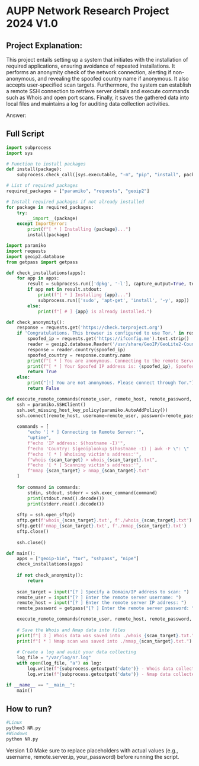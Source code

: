 # AUPP Network Research Project 2024 V1.0

## Project Explanation:

This project entails setting up a system that initiates with the installation of required applications, ensuring avoidance of repeated installations. It performs an anonymity check of the network connection, alerting if non-anonymous, and revealing the spoofed country name if anonymous. It also accepts user-specified scan targets. Furthermore, the system can establish a remote SSH connection to retrieve server details and execute commands such as Whois and open port scans. Finally, it saves the gathered data into local files and maintains a log for auditing data collection activities.

Answer: 



## Full Script
```python
import subprocess
import sys

# Function to install packages
def install(package):
    subprocess.check_call([sys.executable, "-m", "pip", "install", package])

# List of required packages
required_packages = ["paramiko", "requests", "geoip2"]

# Install required packages if not already installed
for package in required_packages:
    try:
        __import__(package)
    except ImportError:
        print(f"[ * ] Installing {package}...")
        install(package)

import paramiko
import requests
import geoip2.database
from getpass import getpass

def check_installations(apps):
    for app in apps:
        result = subprocess.run(['dpkg', '-l'], capture_output=True, text=True)
        if app not in result.stdout:
            print(f"[ * ] Installing {app}...")
            subprocess.run(['sudo', 'apt-get', 'install', '-y', app])
        else:
            print(f"[ # ] {app} is already installed.")

def check_anonymity():
    response = requests.get('https://check.torproject.org')
    if 'Congratulations. This browser is configured to use Tor.' in response.text:
        spoofed_ip = requests.get('https://ifconfig.me').text.strip()
        reader = geoip2.database.Reader('/usr/share/GeoIP/GeoLite2-Country.mmdb')
        response = reader.country(spoofed_ip)
        spoofed_country = response.country.name
        print(f"[ * ] You are anonymous. Connecting to the remote Server.")
        print(f"[ * ] Your Spoofed IP address is: {spoofed_ip}, Spoofed country: {spoofed_country}")
        return True
    else:
        print("[!] You are not anonymous. Please connect through Tor.")
        return False

def execute_remote_commands(remote_user, remote_host, remote_password, scan_target):
    ssh = paramiko.SSHClient()
    ssh.set_missing_host_key_policy(paramiko.AutoAddPolicy())
    ssh.connect(remote_host, username=remote_user, password=remote_password)
    
    commands = [
        "echo '[ * ] Connecting to Remote Server:'",
        "uptime",
        f"echo 'IP address: $(hostname -I)'",
        f"echo 'Country: $(geoiplookup $(hostname -I) | awk -F \": \" '{{print $2}}')'",
        f"echo '[ * ] Whoising victim's address:'",
        f"whois {scan_target} > whois_{scan_target}.txt",
        f"echo '[ * ] Scanning victim's address:'",
        f"nmap {scan_target} > nmap_{scan_target}.txt"
    ]
    
    for command in commands:
        stdin, stdout, stderr = ssh.exec_command(command)
        print(stdout.read().decode())
        print(stderr.read().decode())
    
    sftp = ssh.open_sftp()
    sftp.get(f'whois_{scan_target}.txt', f'./whois_{scan_target}.txt')
    sftp.get(f'nmap_{scan_target}.txt', f'./nmap_{scan_target}.txt')
    sftp.close()
    
    ssh.close()

def main():
    apps = ["geoip-bin", "tor", "sshpass", "nipe"]
    check_installations(apps)
    
    if not check_anonymity():
        return
    
    scan_target = input("[? ] Specify a Domain/IP address to scan: ")
    remote_user = input("[? ] Enter the remote server username: ")
    remote_host = input("[? ] Enter the remote server IP address: ")
    remote_password = getpass("[? ] Enter the remote server password: ")

    execute_remote_commands(remote_user, remote_host, remote_password, scan_target)
    
    # Save the Whois and Nmap data into files
    print(f"[ 3 ] Whois data was saved into ./whois_{scan_target}.txt.")
    print(f"[ * ] Nmap scan was saved into ./nmap_{scan_target}.txt.")
    
    # Create a log and audit your data collecting
    log_file = "/var/log/nr.log"
    with open(log_file, "a") as log:
        log.write(f"{subprocess.getoutput('date')} - Whois data collected for: {scan_target}\n")
        log.write(f"{subprocess.getoutput('date')} - Nmap data collected for: {scan_target}\n")

if __name__ == "__main__":
    main()
```

## How to run?

```bash
#Linux
python3 NR.py
#Windows
python NR.py
```
Version 1.0
Make sure to replace placeholders with actual values (e.g., username, remote.server.ip, your_password) before running the script.
